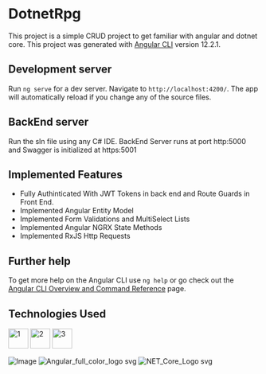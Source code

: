 # DotnetRpg
This project is a simple CRUD project to get familiar with angular and dotnet core.
This project was generated with [Angular CLI](https://github.com/angular/angular-cli) version 12.2.1.

## Development server

Run `ng serve` for a dev server. Navigate to `http://localhost:4200/`. The app will automatically reload if you change any of the source files.

## BackEnd server

Run the sln file using any C# IDE. BackEnd Server runs at port http:5000 and Swagger is initialized at https:5001

## Implemented Features

* Fully Authinticated With JWT Tokens in back end and Route Guards in Front End.
* Implemented Angular Entity Model 
* Implemented Form Validations and MultiSelect Lists
* Implemented Angular NGRX State Methods
* Implemented RxJS Http Requests

## Further help

To get more help on the Angular CLI use `ng help` or go check out the [Angular CLI Overview and Command Reference](https://angular.io/cli) page.

## Technologies Used

<img width="40" alt="1" src="https://user-images.githubusercontent.com/75543501/132356934-8796b1bb-def5-496a-b5b4-8a5ec23602a2.png">
<img width="40" alt="2" src="https://user-images.githubusercontent.com/75543501/132356943-f449805b-1762-4aa6-bf17-44bbcb5a993a.png">
<img width="40" alt="3" src="https://user-images.githubusercontent.com/75543501/132356948-76465e4a-35d3-4838-adb0-f5f8bbeee181.png">

![Image]()
![Angular_full_color_logo svg]()
![NET_Core_Logo svg]()

